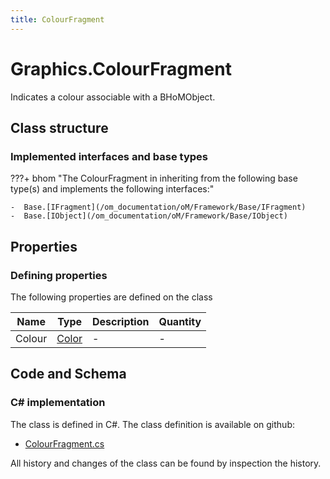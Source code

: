 ```yaml
---
title: ColourFragment
---
```


# Graphics.ColourFragment

Indicates a colour associable with a BHoMObject.

## Class structure

### Implemented interfaces and base types

???+ bhom "The ColourFragment in inheriting from the following base type(s) and implements the following interfaces:"

    -  Base.[IFragment](/om_documentation/oM/Framework/Base/IFragment)
    -  Base.[IObject](/om_documentation/oM/Framework/Base/IObject)


## Properties



### Defining properties

The following properties are defined on the class

| Name             | Type             | Description      | Quantity         |
|------------------|------------------|------------------|------------------|
| Colour | [Color](https://learn.microsoft.com/en-us/dotnet/api/System.Drawing.Color?view=netstandard-2.0) | - | - |


## Code and Schema

### C# implementation

The class is defined in C#. The class definition is available on github:

- [ColourFragment.cs](https://github.com/BHoM/BHoM/blob/develop/Graphics_oM/Colours/ColourFragment.cs)

All history and changes of the class can be found by inspection the history.
